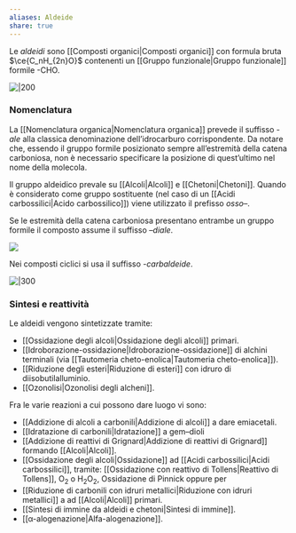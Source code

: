 ```yaml
---
aliases: Aldeide
share: true
---
```

Le *aldeidi* sono [[Composti organici|Composti organici]] con formula bruta $\ce{C_nH_{2n}O}$ contenenti un [[Gruppo funzionale|Gruppo funzionale]] formile -CHO.

![|200](346dffc114fb727c0bd0c451abd8bf6b_MD5%201.png)

### Nomenclatura
La [[Nomenclatura organica|Nomenclatura organica]] prevede il suffisso *-ale* alla classica denominazione dell’idrocarburo corrispondente.
Da notare che, essendo il gruppo formile posizionato sempre all’estremità della catena carboniosa, non è necessario specificare la posizione di quest’ultimo nel nome della molecola.

Il gruppo aldeidico prevale su [[Alcoli|Alcoli]] e [[Chetoni|Chetoni]]. Quando è considerato come gruppo sostituente (nel caso di un [[Acidi carbossilici|Acido carbossilico]]) viene utilizzato il prefisso *osso–*.

Se le estremità della catena carboniosa presentano entrambe un gruppo formile il composto assume il suffisso *–diale*.

![](250632d3f7608db64d2caebb3fcb2c73_MD5%201.png)

Nei composti ciclici si usa il suffisso *-carbaldeide*.

![|300](e9311d3a618db543a7b94fbf32ae978a_MD5%201.png)


### Sintesi e reattività
Le aldeidi vengono sintetizzate tramite:
- [[Ossidazione degli alcoli|Ossidazione degli alcoli]] primari.
- [[Idroborazione-ossidazione|Idroborazione-ossidazione]] di alchini terminali (via [[Tautomeria cheto-enolica|Tautomeria cheto-enolica]]).
- [[Riduzione degli esteri|Riduzione di esteri]] con idruro di diisobutilalluminio.
- [[Ozonolisi|Ozonolisi degli alcheni]].

Fra le varie reazioni a cui possono dare luogo vi sono:
- [[Addizione di alcoli a carbonili|Addizione di alcoli]] a dare emiacetali.
- [[Idratazione di carbonili|Idratazione]] a gem–dioli
- [[Addizione di reattivi di Grignard|Addizione di reattivi di Grignard]] formando [[Alcoli|Alcoli]].
- [[Ossidazione degli alcoli|Ossidazione]] ad [[Acidi carbossilici|Acidi carbossilici]], tramite: [[Ossidazione con reattivo di Tollens|Reattivo di Tollens]], O<sub>2</sub> o H<sub>2</sub>O<sub>2</sub>, Ossidazione di Pinnick oppure per 
- [[Riduzione di carbonili con idruri metallici|Riduzione con idruri metallici]] a ad [[Alcoli|Alcoli]] primari.
- [[Sintesi di immine da aldeidi e chetoni|Sintesi di immine]].
- [[α-alogenazione|Alfa-alogenazione]].